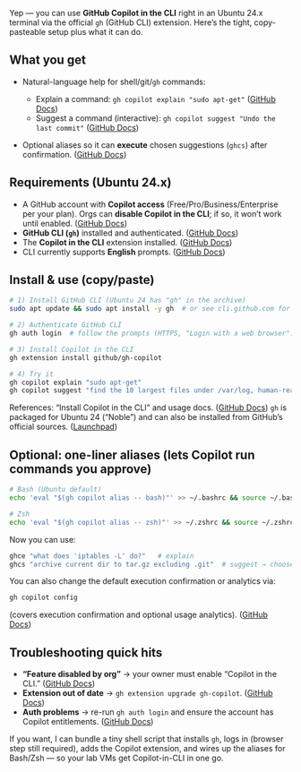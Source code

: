 Yep — you can use **GitHub Copilot in the CLI** right in an Ubuntu 24.x terminal via the official `gh` (GitHub CLI) extension. Here’s the tight, copy-pasteable setup plus what it can do.

## What you get

* Natural-language help for shell/git/`gh` commands:

  * Explain a command: `gh copilot explain "sudo apt-get"` ([GitHub Docs][1])
  * Suggest a command (interactive): `gh copilot suggest "Undo the last commit"` ([GitHub Docs][1])
* Optional aliases so it can **execute** chosen suggestions (`ghcs`) after confirmation. ([GitHub Docs][2])

## Requirements (Ubuntu 24.x)

* A GitHub account with **Copilot access** (Free/Pro/Business/Enterprise per your plan). Orgs can **disable Copilot in the CLI**; if so, it won’t work until enabled. ([GitHub Docs][3])
* **GitHub CLI (`gh`)** installed and authenticated. ([GitHub Docs][4])
* The **Copilot in the CLI** extension installed. ([GitHub Docs][5])
* CLI currently supports **English** prompts. ([GitHub Docs][6])

## Install & use (copy/paste)

```bash
# 1) Install GitHub CLI (Ubuntu 24 has "gh" in the archive)
sudo apt update && sudo apt install -y gh  # or see cli.github.com for alternatives

# 2) Authenticate GitHub CLI
gh auth login  # follow the prompts (HTTPS, "Login with a web browser")

# 3) Install Copilot in the CLI
gh extension install github/gh-copilot

# 4) Try it
gh copilot explain "sudo apt-get"
gh copilot suggest "find the 10 largest files under /var/log, human-readable"
```

References: “Install Copilot in the CLI” and usage docs. ([GitHub Docs][5])
`gh` is packaged for Ubuntu 24 (“Noble”) and can also be installed from GitHub’s official sources. ([Launchpad][7])

## Optional: one-liner aliases (lets Copilot run commands you approve)

```bash
# Bash (Ubuntu default)
echo 'eval "$(gh copilot alias -- bash)"' >> ~/.bashrc && source ~/.bashrc

# Zsh
echo 'eval "$(gh copilot alias -- zsh)"' >> ~/.zshrc && source ~/.zshrc
```

Now you can use:

```bash
ghce "what does 'iptables -L' do?"   # explain
ghcs "archive current dir to tar.gz excluding .git"  # suggest → choose Execute
```

You can also change the default execution confirmation or analytics via:

```bash
gh copilot config
```

(covers execution confirmation and optional usage analytics). ([GitHub Docs][2])

## Troubleshooting quick hits

* **“Feature disabled by org”** → your owner must enable “Copilot in the CLI.” ([GitHub Docs][1])
* **Extension out of date** → `gh extension upgrade gh-copilot`. ([GitHub Docs][5])
* **Auth problems** → re-run `gh auth login` and ensure the account has Copilot entitlements. ([GitHub Docs][4])

If you want, I can bundle a tiny shell script that installs `gh`, logs in (browser step still required), adds the Copilot extension, and wires up the aliases for Bash/Zsh — so your lab VMs get Copilot-in-CLI in one go.

[1]: https://docs.github.com/copilot/using-github-copilot/using-github-copilot-in-the-command-line "Using GitHub Copilot in the command line - GitHub Docs"
[2]: https://docs.github.com/en/copilot/github-copilot-in-the-cli/configuring-github-copilot-in-the-cli "Customizing GitHub Copilot in the CLI - GitHub Docs"
[3]: https://docs.github.com/en/copilot/get-started/plans?utm_source=chatgpt.com "Plans for GitHub Copilot"
[4]: https://docs.github.com/en/github-cli/github-cli/quickstart?utm_source=chatgpt.com "GitHub CLI quickstart"
[5]: https://docs.github.com/en/copilot/how-tos/set-up/install-copilot-in-the-cli "Installing GitHub Copilot in the CLI - GitHub Docs"
[6]: https://docs.github.com/en/copilot/responsible-use/copilot-in-the-cli?utm_source=chatgpt.com "Responsible use of GitHub Copilot in the CLI"
[7]: https://launchpad.net/ubuntu/noble/%2Bpackage/gh?utm_source=chatgpt.com "gh : Noble (24.04) : Ubuntu - Launchpad"
